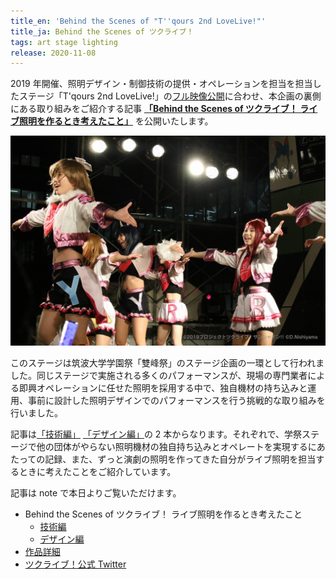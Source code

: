 ```yaml
---
title_en: 'Behind the Scenes of "T''qours 2nd LoveLive!"'
title_ja: Behind the Scenes of ツクライブ！
tags: art stage lighting
release: 2020-11-08
---
```


2019 年開催、照明デザイン・制御技術の提供・オペレーションを担当を担当したステージ「T'qours 2nd LoveLive!」の[フル映像公開](https://youtu.be/uOftsbFQ33g)に合わせ、本企画の裏側にある取り組みをご紹介する記事 [**「Behind the Scenes of ツクライブ！ ライブ照明を作るとき考えたこと」**](https://note.com/nandenjin/n/n9a08fdcaaff8) を公開いたします。

[![](/works/tsukulive19/0.jpg)](https://www.youtube.com/watch?v=uOftsbFQ33g)

このステージは筑波大学学園祭「雙峰祭」のステージ企画の一環として行われました。同じステージで実施される多くのパフォーマンスが、現場の専門業者による即興オペレーションに任せた照明を採用する中で、独自機材の持ち込みと運用、事前に設計した照明デザインでのパフォーマンスを行う挑戦的な取り組みを行いました。

記事は[「技術編」](https://note.com/nandenjin/n/n9a08fdcaaff8) [「デザイン編」](https://note.com/nandenjin/n/naaf4cb3f364e)の 2 本からなります。それぞれで、学祭ステージで他の団体がやらない照明機材の独自持ち込みとオペレートを実現するにあたっての記録、また、ずっと演劇の照明を作ってきた自分がライブ照明を担当するときに考えたことをご紹介しています。

記事は note で本日よりご覧いただけます。

- Behind the Scenes of ツクライブ！ ライブ照明を作るとき考えたこと
  - [技術編](https://note.com/nandenjin/n/n9a08fdcaaff8)
  - [デザイン編](https://note.com/nandenjin/n/naaf4cb3f364e)
- [作品詳細](/works/tsukulive19)
- [ツクライブ！公式 Twitter](https://twitter.com/tsuku_live)
